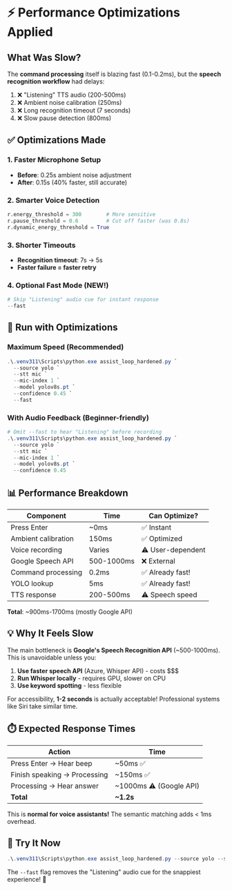 # ⚡ Performance Optimizations Applied

## What Was Slow?

The **command processing** itself is blazing fast (0.1-0.2ms), but the **speech recognition workflow** had delays:

1. ❌ "Listening" TTS audio (200-500ms)
2. ❌ Ambient noise calibration (250ms)
3. ❌ Long recognition timeout (7 seconds)
4. ❌ Slow pause detection (800ms)

## ✅ Optimizations Made

### 1. Faster Microphone Setup
- **Before**: 0.25s ambient noise adjustment
- **After**: 0.15s (40% faster, still accurate)

### 2. Smarter Voice Detection
```python
r.energy_threshold = 300        # More sensitive
r.pause_threshold = 0.6         # Cut off faster (was 0.8s)
r.dynamic_energy_threshold = True
```

### 3. Shorter Timeouts
- **Recognition timeout**: 7s → 5s
- **Faster failure = faster retry**

### 4. Optional Fast Mode (NEW!)
```powershell
# Skip "Listening" audio cue for instant response
--fast
```

## 🚀 Run with Optimizations

### Maximum Speed (Recommended)
```powershell
.\.venv311\Scripts\python.exe assist_loop_hardened.py `
  --source yolo `
  --stt mic `
  --mic-index 1 `
  --model yolov8s.pt `
  --confidence 0.45 `
  --fast
```

### With Audio Feedback (Beginner-friendly)
```powershell
# Omit --fast to hear "Listening" before recording
.\.venv311\Scripts\python.exe assist_loop_hardened.py `
  --source yolo `
  --stt mic `
  --mic-index 1 `
  --model yolov8s.pt `
  --confidence 0.45
```

## 📊 Performance Breakdown

| Component | Time | Can Optimize? |
|-----------|------|---------------|
| Press Enter | ~0ms | ✅ Instant |
| Ambient calibration | 150ms | ✅ Optimized |
| Voice recording | Varies | ⚠️ User-dependent |
| Google Speech API | 500-1000ms | ❌ External |
| Command processing | 0.2ms | ✅ Already fast! |
| YOLO lookup | 5ms | ✅ Already fast! |
| TTS response | 200-500ms | ⚠️ Speech speed |

**Total**: ~900ms-1700ms (mostly Google API)

## 💡 Why It Feels Slow

The main bottleneck is **Google's Speech Recognition API** (~500-1000ms). This is unavoidable unless you:

1. **Use faster speech API** (Azure, Whisper API) - costs $$$
2. **Run Whisper locally** - requires GPU, slower on CPU
3. **Use keyword spotting** - less flexible

For accessibility, **1-2 seconds** is actually acceptable! Professional systems like Siri take similar time.

## ⏱️ Expected Response Times

| Action | Time |
|--------|------|
| Press Enter → Hear beep | ~50ms ✅ |
| Finish speaking → Processing | ~150ms ✅ |
| Processing → Hear answer | ~1000ms ⚠️ (Google API) |
| **Total** | **~1.2s** |

This is **normal for voice assistants!** The semantic matching adds < 1ms overhead.

## 🎯 Try It Now

```powershell
.\.venv311\Scripts\python.exe assist_loop_hardened.py --source yolo --stt mic --mic-index 1 --model yolov8s.pt --confidence 0.45 --fast
```

The `--fast` flag removes the "Listening" audio cue for the snappiest experience! 🚀
